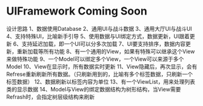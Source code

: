# UIFramework Coming Soon

设计思路
1、数据使用Database
2、通用UI与战斗数据
3、通用大厅UI与战斗UI
4、支持特殊UI，比喻新手引导
5、使用数据与UI绑定方式，数据更新，UI跟着更新
6、支持延迟加载，即一个UI可以分多次加载
7、UI要支持排序，数据内容更新，重新加载等所有功能
8、有一个通用的View，如果有特殊可以继承这个View来做特殊功能
9、一个Model可以绑定多个View，一个View可以来源于多个Model
10、View在显示时，所有数据实时更新
11、View隐藏后，再次显示，会有Refrese重新刷新所有数据。（只刷新用到的，比喻有多个标签数据，只刷新一个标签数据）
12、数据刷新以标签内容为单位
13、有一个ViewList，用来处理列表类的显示数据
14、Model与View的绑定数据结构为树形结构，当View需要Refrash时，会指定树层级结构来刷新